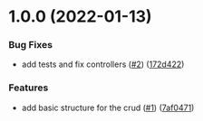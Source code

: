 # 1.0.0 (2022-01-13)


### Bug Fixes

* add tests and fix controllers ([#2](https://github.com/Thormod/wallbox-challenge/issues/2)) ([172d422](https://github.com/Thormod/wallbox-challenge/commit/172d422291d3918f3c7a2ca34e88cedd5135b821))


### Features

* add basic structure for the crud ([#1](https://github.com/Thormod/wallbox-challenge/issues/1)) ([7af0471](https://github.com/Thormod/wallbox-challenge/commit/7af0471c9838d9560b46ad04ea8fc15897ed4f51))
